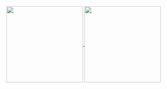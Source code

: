 <a href="https://github.com/Huruk4u/github-readme-stats">
  <img height=200 align="center" src="https://github-readme-stats.vercel.app/api?username=Huruk4u" />
</a>
<a href="https://github.com/Huruk4u/convoychat">
  <img height=200 align="center" src="https://github-readme-stats.vercel.app/api/top-langs?username=Huruk4u&layout=compact&langs_count=8&card_width=320" />
</a>
